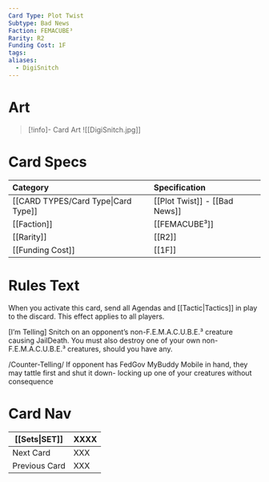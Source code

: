 ```yaml
---
Card Type: Plot Twist
Subtype: Bad News
Faction: FEMACUBE³
Rarity: R2
Funding Cost: 1F
tags: 
aliases:
  - DigiSnitch
---
```

# Art

> [!info]- Card Art
> ![[DigiSnitch.jpg]]

# Card Specs

| Category | Specification| 
| :--- | :--- |
| [[CARD TYPES/Card Type\|Card Type]] | [[Plot Twist]] - [[Bad News]] |  
| [[Faction]] | [[FEMACUBE³]] |  
| [[Rarity]] | [[R2]] |  
| [[Funding Cost]] | [[1F]] |  

# Rules Text  

When you activate this card, send all Agendas and [[Tactic|Tactics]] in play to the discard. This effect applies to all players.  

[I’m Telling] 
Snitch on an opponent’s non-F.E.M.A.C.U.B.E.³ creature causing JailDeath. 
You must also destroy one of your own non-F.E.M.A.C.U.B.E.³ creatures, should you have any.

/Counter-Telling/ 
If opponent has FedGov MyBuddy Mobile in hand, they may tattle first and shut it down- 
locking up one of your creatures without consequence

# Card Nav

| [[Sets\|SET]]           | XXXX |
| ------------- | ------------------------------ |
| Next Card     | XXX |
| Previous Card | XXX |


